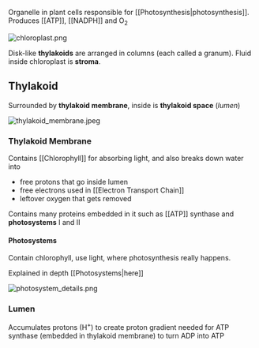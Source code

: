Organelle in plant cells responsible for [[Photosynthesis|photosynthesis]].
Produces [[ATP]], [[NADPH]] and O<sub>2</sub>

![chloroplast.png](chloroplast.png)

Disk-like **thylakoids** are arranged in columns (each called a granum).
Fluid inside chloroplast is **stroma**.

## Thylakoid

Surrounded by **thylakoid membrane**, inside is **thylakoid space** (*lumen*)

![thylakoid_membrane.jpeg](thylakoid_membrane.jpeg)

### Thylakoid Membrane

Contains [[Chlorophyll]] for absorbing light, and also breaks down water into

* free protons that go inside lumen
* free electrons used in [[Electron Transport Chain]]
* leftover oxygen that gets removed

Contains many proteins embedded in it such as [[ATP]] synthase and **photosystems** I and II

#### Photosystems

Contain chlorophyll, use light, where photosynthesis really happens.

Explained in depth [[Photosystems|here]]

![photosystem_details.png](photosystem_details.png)

### Lumen

Accumulates protons (H<sup>+</sup>) to create proton gradient needed for ATP synthase (embedded in thylakoid membrane) to turn ADP into ATP
